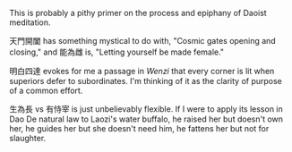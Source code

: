 This is probably
a pithy primer
on the process
and epiphany
of Daoist meditation.

天門開闔 has something mystical to do with,
"Cosmic gates opening and closing,"
and 能為雌 is,
"Letting yourself be made female."

明白四達 evokes for me
a passage in _Wenzi_
that every corner is lit
when superiors defer to subordinates.
I'm thinking of it
as the clarity of purpose
of a common effort.

生為長 vs 有恃宰
is just unbelievably flexible.
If I were to apply
its lesson in Dao De natural law
to Laozi's water buffalo,
he raised her but doesn't own her,
he guides her but she doesn't need him,
he fattens her but not for slaughter.

